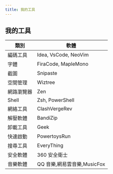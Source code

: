 ```yaml
---
title: 我的工具
---
```


## 我的工具

|   類別     |          軟體               |
| ---------- | --------------------------- |
| 編碼工具   | Idea, VsCode, NeoVim        |
| 字體       | FiraCode, MapleMono         |
| 截圖       | Snipaste                    |
| 空間管理   | Wiztree                     |
| 網路瀏覽器 | Zen                         |
| Shell      | Zsh, PowerShell             |
| 網絡工具   | ClashVergeRev               |
| 解壓軟體   | BandiZip                    |
| 卸載工具   | Geek                        |
| 快速啟動   | PowertoysRun                |
| 搜尋工具   | EveryThing                  |
| 安全軟體   | 360 安全衛士                |
| 音樂軟體   | QQ 音樂,網易雲音樂,MusicFox |

<!--       | 外设                        | 毒蝰标准版, G304, G403, Crush 80, 腹灵 MK870 | -->
